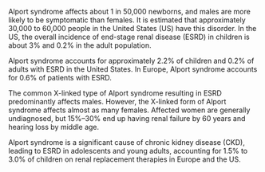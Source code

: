 Alport syndrome affects about 1 in 50,000 newborns, and males are more likely to be symptomatic than females. It is estimated that approximately 30,000 to 60,000 people in the United States (US) have this disorder. In the US, the overall incidence of end-stage renal disease (ESRD) in children is about 3% and 0.2% in the adult population.

Alport syndrome accounts for approximately 2.2% of children and 0.2% of adults with ESRD in the United States. In Europe, Alport syndrome accounts for 0.6% of patients with ESRD.

The common X-linked type of Alport syndrome resulting in ESRD predominantly affects males. However, the X-linked form of Alport syndrome affects almost as many females. Affected women are generally undiagnosed, but 15%–30% end up having renal failure by 60 years and hearing loss by middle age.

Alport syndrome is a significant cause of chronic kidney disease (CKD), leading to ESRD in adolescents and young adults, accounting for 1.5% to 3.0% of children on renal replacement therapies in Europe and the US.